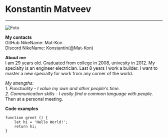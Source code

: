 # Konstantin Matveev
**********************
![Foto](/rsschool-cv/img/IMG_20210509_190252.jpg)

**My contacts**\
    GitHub NikeName: Mat-Kon\
    Discord NikeName: Konstantin(@Mat-Kon)

**About me**\
    I am 29 years old. Graduated from college in 2008, univesity in 2012. My specialty is an engineer electrician. Last 8 years I work a builder. I want to master a new specialty for work from any corner of the world. 
   
   *My strengths:*\
        *1. Punctuality - I value my own and other people's time.*\
        *2. Communication skills - I easily find a common language with people.*\
    Then at a personal meeting.

**Code examples**
```
function greet () {
    let hi = 'Hello World!';
    return hi;
}
```
